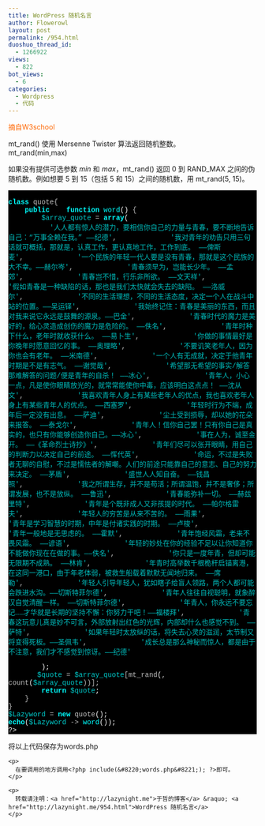 ```yaml
---
title: WordPress 随机名言
author: Flowerowl
layout: post
permalink: /954.html
duoshuo_thread_id:
  - 1266922
views:
  - 822
bot_views:
  - 6
categories:
  - Wordpress
  - 代码
---
```

<span style="color: #ff6600;">摘自W3school</span>

mt_rand() 使用 Mersenne Twister 算法返回随机整数。  
mt_rand(min,max)

如果没有提供可选参数 *min* 和 *max*，mt\_rand() 返回 0 到 RAND\_MAX 之间的伪随机数。例如想要 5 到 15（包括 5 和 15）之间的随机数，用 mt_rand(5, 15)。

<div style="background:#fdfdfd;color:black;">
</div>

<div class="source" style="font-family: '[object HTMLOptionElement]', Consolas, 'Lucida Console', 'Courier New'; color: rgb(192, 192, 192); background-color: rgb(0, 0, 0); ">
  <span style="color: rgb(255, 255, 255); "><?php</span><br /> <span style="color: rgb(0, 255, 255); font-weight: bold; ">class</span> <span style="color: rgb(192, 192, 192); ">quote</span><span style="color: rgb(192, 192, 192); ">{</span> <br /> &nbsp;&nbsp;&nbsp; <span style="color: rgb(0, 255, 255); font-weight: bold; ">public</span>&nbsp;&nbsp;&nbsp; <span style="color: rgb(0, 255, 255); font-weight: bold; ">function</span> <span style="color: rgb(0, 255, 255); ">word</span>() <span style="color: rgb(192, 192, 192); ">{</span> <br /> &nbsp;&nbsp;&nbsp;&nbsp;&nbsp;&nbsp;&nbsp; <span style="color: rgb(0, 204, 204); ">$array_quote</span> <span style="color: rgb(192, 192, 192); ">=</span> <span style="color: rgb(0, 255, 255); font-weight: bold; ">array</span>( <br /> &nbsp;&nbsp;&nbsp;&nbsp;&nbsp;&nbsp;&nbsp;&nbsp;&nbsp; <span style="color: rgb(0, 187, 187); ">'人人都有惊人的潜力，要相信你自己的力量与青春，要不断地告诉自己：“万事全赖在我。” ——纪德'</span><span style="color: rgb(192, 192, 192); ">,</span>&nbsp;&nbsp;&nbsp;&nbsp;&nbsp;&nbsp;&nbsp;&nbsp;&nbsp;&nbsp;&nbsp;&nbsp; <span style="color: rgb(0, 187, 187); ">'我对青年的劝告只用三句话就可概括，那就是，认真工作，更认真地工作，工作到底。 ——俾斯麦'</span><span style="color: rgb(192, 192, 192); ">,</span>&nbsp;&nbsp;&nbsp;&nbsp;&nbsp;&nbsp;&nbsp;&nbsp;&nbsp;&nbsp;&nbsp;&nbsp; <span style="color: rgb(0, 187, 187); ">'一个民族的年轻一代人要是没有青春，那就是这个民族的大不幸。——赫尔岑'</span><span style="color: rgb(192, 192, 192); ">,</span>&nbsp;&nbsp;&nbsp;&nbsp;&nbsp;&nbsp;&nbsp;&nbsp;&nbsp;&nbsp;&nbsp;&nbsp; <span style="color: rgb(0, 187, 187); ">'青春须早为，岂能长少年。 ——孟郊'</span><span style="color: rgb(192, 192, 192); ">,</span>&nbsp;&nbsp;&nbsp;&nbsp;&nbsp;&nbsp;&nbsp;&nbsp;&nbsp;&nbsp;&nbsp;&nbsp; <span style="color: rgb(0, 187, 187); ">'青春岂不惜，行乐非所欲。 ——文天祥'</span><span style="color: rgb(192, 192, 192); ">,</span>&nbsp;&nbsp;&nbsp;&nbsp;&nbsp;&nbsp;&nbsp;&nbsp;&nbsp;&nbsp;&nbsp;&nbsp; <span style="color: rgb(0, 187, 187); ">'假如青春是一种缺陷的话，那也是我们太快就会失去的缺陷。 ——洛威尔'</span><span style="color: rgb(192, 192, 192); ">,</span>&nbsp;&nbsp;&nbsp;&nbsp;&nbsp;&nbsp;&nbsp;&nbsp;&nbsp;&nbsp;&nbsp;&nbsp; <span style="color: rgb(0, 187, 187); ">'不同的生活理想，不同的生活态度，决定一个人在战斗中站的位置。——吴运铎'</span><span style="color: rgb(192, 192, 192); ">,</span>&nbsp;&nbsp;&nbsp;&nbsp;&nbsp;&nbsp;&nbsp;&nbsp;&nbsp;&nbsp;&nbsp;&nbsp; <span style="color: rgb(0, 187, 187); ">'我始终记住：青春是美丽的东西，而且对我来说它永远是鼓舞的源泉。——巴金'</span><span style="color: rgb(192, 192, 192); ">,</span>&nbsp;&nbsp;&nbsp;&nbsp;&nbsp;&nbsp;&nbsp;&nbsp;&nbsp;&nbsp;&nbsp;&nbsp; <span style="color: rgb(0, 187, 187); ">'青春时代的魔力是美好的，给心灵造成创伤的魔力是危险的。 ——佚名'</span><span style="color: rgb(192, 192, 192); ">,</span>&nbsp;&nbsp;&nbsp;&nbsp;&nbsp;&nbsp;&nbsp;&nbsp;&nbsp;&nbsp;&nbsp;&nbsp; <span style="color: rgb(0, 187, 187); ">'青年时种下什么，老年时就收获什么。 ——易卜生'</span><span style="color: rgb(192, 192, 192); ">,</span>&nbsp;&nbsp;&nbsp;&nbsp;&nbsp;&nbsp;&nbsp;&nbsp;&nbsp;&nbsp;&nbsp;&nbsp; <span style="color: rgb(0, 187, 187); ">'你做的事情最好是你晚年时愿意回忆的事。 ——奥理略'</span><span style="color: rgb(192, 192, 192); ">,</span>&nbsp;&nbsp;&nbsp;&nbsp;&nbsp;&nbsp;&nbsp;&nbsp;&nbsp;&nbsp;&nbsp;&nbsp; <span style="color: rgb(0, 187, 187); ">'不要讥笑老年人，因为你也会有老年。 ——米南德'</span><span style="color: rgb(192, 192, 192); ">,</span>&nbsp;&nbsp;&nbsp;&nbsp;&nbsp;&nbsp;&nbsp;&nbsp;&nbsp;&nbsp;&nbsp;&nbsp; <span style="color: rgb(0, 187, 187); ">'一个人有无成就，决定于他青年时期是不是有志气。 ——谢觉哉'</span><span style="color: rgb(192, 192, 192); ">,</span>&nbsp;&nbsp;&nbsp;&nbsp;&nbsp;&nbsp;&nbsp;&nbsp;&nbsp;&nbsp;&nbsp;&nbsp; <span style="color: rgb(0, 187, 187); ">'希望那无希望的事实/解答那难解答的问题/便是青年的自杀！ ——冰心'</span><span style="color: rgb(192, 192, 192); ">,</span>&nbsp;&nbsp;&nbsp;&nbsp;&nbsp;&nbsp;&nbsp;&nbsp;&nbsp;&nbsp;&nbsp;&nbsp; <span style="color: rgb(0, 187, 187); ">'青年人，小心一点，凡是使你眼睛放光的，就常常能使你中毒，应该明白这点点！ ——沈从文'</span><span style="color: rgb(192, 192, 192); ">,</span>&nbsp;&nbsp;&nbsp;&nbsp;&nbsp;&nbsp;&nbsp;&nbsp;&nbsp;&nbsp;&nbsp;&nbsp; <span style="color: rgb(0, 187, 187); ">'我喜欢青年人身上有某些老年人的优点，我也喜欢老年人身上有某些青年人的优点。 ——西塞罗'</span><span style="color: rgb(192, 192, 192); ">,</span>&nbsp;&nbsp;&nbsp;&nbsp;&nbsp;&nbsp;&nbsp;&nbsp;&nbsp;&nbsp;&nbsp;&nbsp; <span style="color: rgb(0, 187, 187); ">'年轻时行为不端，成年后一定没有出息。 ——萨迪'</span><span style="color: rgb(192, 192, 192); ">,</span>&nbsp;&nbsp;&nbsp;&nbsp;&nbsp;&nbsp;&nbsp;&nbsp;&nbsp;&nbsp;&nbsp;&nbsp; <span style="color: rgb(0, 187, 187); ">'尘土受到损辱，却以她的花朵来报答。 ——泰戈尔'</span><span style="color: rgb(192, 192, 192); ">,</span>&nbsp;&nbsp;&nbsp;&nbsp;&nbsp;&nbsp;&nbsp;&nbsp;&nbsp;&nbsp;&nbsp;&nbsp; <span style="color: rgb(0, 187, 187); ">'青年人！信你自己罢！只有你自己是真实的，也只有你能够创造你自己。——冰心'</span><span style="color: rgb(192, 192, 192); ">,</span>&nbsp;&nbsp;&nbsp;&nbsp;&nbsp;&nbsp;&nbsp;&nbsp;&nbsp;&nbsp;&nbsp;&nbsp; <span style="color: rgb(0, 187, 187); ">'事在人为，诚至金开。 ——《革命烈士诗抄》'</span><span style="color: rgb(192, 192, 192); ">,</span>&nbsp;&nbsp;&nbsp;&nbsp;&nbsp;&nbsp;&nbsp;&nbsp;&nbsp;&nbsp;&nbsp;&nbsp; <span style="color: rgb(0, 187, 187); ">'青年们尽可以张开眼睛，用自己的判断力以决定自己的前途。 ——恽代英'</span><span style="color: rgb(192, 192, 192); ">,</span>&nbsp;&nbsp;&nbsp;&nbsp;&nbsp;&nbsp;&nbsp;&nbsp;&nbsp;&nbsp;&nbsp;&nbsp; <span style="color: rgb(0, 187, 187); ">'命运，不过是失败者无聊的自慰，不过是懦怯者的解嘲。人们的前途只能靠自己的意志、自己的努力来决定。 ——茅盾'</span><span style="color: rgb(192, 192, 192); ">,</span>&nbsp;&nbsp;&nbsp;&nbsp;&nbsp;&nbsp;&nbsp;&nbsp;&nbsp;&nbsp;&nbsp;&nbsp; <span style="color: rgb(0, 187, 187); ">'盛世人人知自奋。 ——钱昌照'</span><span style="color: rgb(192, 192, 192); ">,</span>&nbsp;&nbsp;&nbsp;&nbsp;&nbsp;&nbsp;&nbsp;&nbsp;&nbsp;&nbsp;&nbsp;&nbsp; <span style="color: rgb(0, 187, 187); ">'我之所谓生存，并不是苟活；所谓温饱，并不是奢侈；所谓发展，也不是放纵。 ——鲁迅'</span><span style="color: rgb(192, 192, 192); ">,</span>&nbsp;&nbsp;&nbsp;&nbsp;&nbsp;&nbsp;&nbsp;&nbsp;&nbsp;&nbsp;&nbsp;&nbsp; <span style="color: rgb(0, 187, 187); ">'青春能弥补一切。 ——赫兹里特'</span><span style="color: rgb(192, 192, 192); ">,</span>&nbsp;&nbsp;&nbsp;&nbsp;&nbsp;&nbsp;&nbsp;&nbsp;&nbsp;&nbsp;&nbsp;&nbsp; <span style="color: rgb(0, 187, 187); ">'青年是个既非成人又非孩提的时代。 ——帕尔格雷夫'</span><span style="color: rgb(192, 192, 192); ">,</span>&nbsp;&nbsp;&nbsp;&nbsp;&nbsp;&nbsp;&nbsp;&nbsp;&nbsp;&nbsp;&nbsp;&nbsp; <span style="color: rgb(0, 187, 187); ">'年轻人的穷苦是从来不苦的。 ——雨果'</span><span style="color: rgb(192, 192, 192); ">,</span>&nbsp;&nbsp;&nbsp;&nbsp;&nbsp;&nbsp;&nbsp;&nbsp;&nbsp;&nbsp;&nbsp;&nbsp; <span style="color: rgb(0, 187, 187); ">'青年是学习智慧的时期，中年是付诸实践的时期。 ——卢梭'</span><span style="color: rgb(192, 192, 192); ">,</span>&nbsp;&nbsp;&nbsp;&nbsp;&nbsp;&nbsp;&nbsp;&nbsp;&nbsp;&nbsp;&nbsp;&nbsp; <span style="color: rgb(0, 187, 187); ">'青年一般地是无思虑的。 ——霍默'</span><span style="color: rgb(192, 192, 192); ">,</span>&nbsp;&nbsp;&nbsp;&nbsp;&nbsp;&nbsp;&nbsp;&nbsp;&nbsp;&nbsp;&nbsp;&nbsp; <span style="color: rgb(0, 187, 187); ">'青年饱经风霜，老来不畏风霜。 ——谚语'</span><span style="color: rgb(192, 192, 192); ">,</span>&nbsp;&nbsp;&nbsp;&nbsp;&nbsp;&nbsp;&nbsp;&nbsp;&nbsp;&nbsp;&nbsp;&nbsp; <span style="color: rgb(0, 187, 187); ">'年轻的妙处在你的经验不足以让你知道你不能做你现在在做的事。——佚名'</span><span style="color: rgb(192, 192, 192); ">,</span>&nbsp;&nbsp;&nbsp;&nbsp;&nbsp;&nbsp;&nbsp;&nbsp;&nbsp;&nbsp;&nbsp;&nbsp; <span style="color: rgb(0, 187, 187); ">'你只是一度年青，但却可能无限期不成熟。 ——林肯'</span><span style="color: rgb(192, 192, 192); ">,</span>&nbsp;&nbsp;&nbsp;&nbsp;&nbsp;&nbsp;&nbsp;&nbsp;&nbsp;&nbsp;&nbsp;&nbsp; <span style="color: rgb(0, 187, 187); ">'年青时高举数千根桅杆启锚离港，在这同一港口，由于年老体弱，被救生船载着默默无闻地归来。 ——席勒'</span><span style="color: rgb(192, 192, 192); ">,</span>&nbsp;&nbsp;&nbsp;&nbsp;&nbsp;&nbsp;&nbsp;&nbsp;&nbsp;&nbsp;&nbsp;&nbsp; <span style="color: rgb(0, 187, 187); ">'年轻人引导年轻人，犹如瞎子给盲人领路，两个人都可能会跌进水沟。——切斯特菲尔德'</span><span style="color: rgb(192, 192, 192); ">,</span>&nbsp;&nbsp;&nbsp;&nbsp;&nbsp;&nbsp;&nbsp;&nbsp;&nbsp;&nbsp;&nbsp;&nbsp; <span style="color: rgb(0, 187, 187); ">'青年人往往自视聪明，就象醉汉自觉清醒一样。 ——切斯特菲尔德'</span><span style="color: rgb(192, 192, 192); ">,</span>&nbsp;&nbsp;&nbsp;&nbsp;&nbsp;&nbsp;&nbsp;&nbsp;&nbsp;&nbsp;&nbsp;&nbsp; <span style="color: rgb(0, 187, 187); ">'年青人，你永远不要忘记……才华就是长期的坚持不懈：你努力干吧！——福楼拜'</span><span style="color: rgb(192, 192, 192); ">,</span>&nbsp;&nbsp;&nbsp;&nbsp;&nbsp;&nbsp;&nbsp;&nbsp;&nbsp;&nbsp;&nbsp;&nbsp; <span style="color: rgb(0, 187, 187); ">'青春这玩意儿真是妙不可言，外部放射出红色的光辉，内部却什么也感觉不到。 ——萨特'</span><span style="color: rgb(192, 192, 192); ">,</span>&nbsp;&nbsp;&nbsp;&nbsp;&nbsp;&nbsp;&nbsp;&nbsp;&nbsp;&nbsp;&nbsp;&nbsp; <span style="color: rgb(0, 187, 187); ">'如果年轻时太放纵的话，将失去心灵的滋润，太节制又将变得死板。——圣佩韦'</span><span style="color: rgb(192, 192, 192); ">,</span>&nbsp;&nbsp;&nbsp;&nbsp;&nbsp;&nbsp;&nbsp;&nbsp;&nbsp;&nbsp;&nbsp;&nbsp; <span style="color: rgb(0, 187, 187); ">'成长总是那么神秘而惊人，都是由于不注意，我们才不感觉到惊讶。——纪德'</span></p> <p>
    &nbsp;&nbsp;&nbsp;&nbsp;&nbsp;&nbsp;&nbsp; );<br /> &nbsp;&nbsp;&nbsp;&nbsp;&nbsp;&nbsp; <span style="color: rgb(0, 204, 204); ">$quote</span> <span style="color: rgb(192, 192, 192); ">=</span> <span style="color: rgb(0, 204, 204); ">$array_quote</span><span style="color: rgb(192, 192, 192); ">[</span><span style="color: rgb(192, 192, 192); ">mt_rand</span>(<span style="color: rgb(192, 192, 192); "></span><span style="color: rgb(192, 192, 192); ">,</span> <span style="color: rgb(192, 192, 192); ">count</span>(<span style="color: rgb(0, 204, 204); ">$array_quote</span><span style="color: rgb(192, 192, 192); ">))];</span> <br /> &nbsp;&nbsp;&nbsp;&nbsp;&nbsp;&nbsp;&nbsp; <span style="color: rgb(0, 255, 255); font-weight: bold; ">return</span> <span style="color: rgb(0, 204, 204); ">$quote</span>; <br /> &nbsp;&nbsp;&nbsp; <span style="color: rgb(192, 192, 192); ">}</span> <br /> <span style="color: rgb(192, 192, 192); ">}</span><br /> <span style="color: rgb(0, 204, 204); ">$Lazyword</span> <span style="color: rgb(192, 192, 192); ">=</span> <span style="color: rgb(0, 255, 255); font-weight: bold; ">new</span> <span style="color: rgb(192, 192, 192); ">quote</span>();<br /> <span style="color: rgb(0, 255, 255); font-weight: bold; ">echo</span>(<span style="color: rgb(0, 204, 204); ">$Lazyword</span> <span style="color: rgb(192, 192, 192); ">-></span> <span style="color: rgb(0, 255, 255); ">word</span>()); <br /> <span style="color: rgb(255, 255, 255); ">?></span></div> <p>
      将以上代码保存为words.php
    </p>
    
    <p>
      在要调用的地方调用<?php include(&#8220;words.php&#8221;); ?>即可。
    </p>
    
    <p>
      转载请注明：<a href="http://lazynight.me">于哲的博客</a> &raquo; <a href="http://lazynight.me/954.html">WordPress 随机名言</a>
    </p>